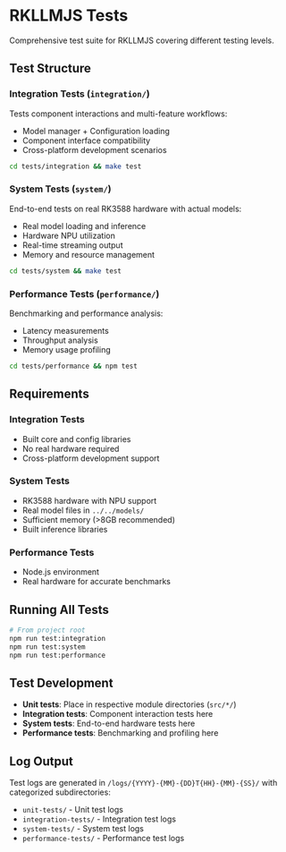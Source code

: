 # RKLLMJS Tests

Comprehensive test suite for RKLLMJS covering different testing levels.

## Test Structure

### Integration Tests (`integration/`)
Tests component interactions and multi-feature workflows:
- Model manager + Configuration loading 
- Component interface compatibility
- Cross-platform development scenarios

```bash
cd tests/integration && make test
```

### System Tests (`system/`)
End-to-end tests on real RK3588 hardware with actual models:
- Real model loading and inference
- Hardware NPU utilization
- Real-time streaming output
- Memory and resource management

```bash
cd tests/system && make test
```

### Performance Tests (`performance/`)
Benchmarking and performance analysis:
- Latency measurements
- Throughput analysis
- Memory usage profiling

```bash
cd tests/performance && npm test
```

## Requirements

### Integration Tests
- Built core and config libraries
- No real hardware required
- Cross-platform development support

### System Tests  
- RK3588 hardware with NPU support
- Real model files in `../../models/`
- Sufficient memory (>8GB recommended)
- Built inference libraries

### Performance Tests
- Node.js environment
- Real hardware for accurate benchmarks

## Running All Tests

```bash
# From project root
npm run test:integration
npm run test:system
npm run test:performance
```

## Test Development

- **Unit tests**: Place in respective module directories (`src/*/`)
- **Integration tests**: Component interaction tests here
- **System tests**: End-to-end hardware tests here
- **Performance tests**: Benchmarking and profiling here

## Log Output

Test logs are generated in `/logs/{YYYY}-{MM}-{DD}T{HH}-{MM}-{SS}/` with categorized subdirectories:
- `unit-tests/` - Unit test logs
- `integration-tests/` - Integration test logs  
- `system-tests/` - System test logs
- `performance-tests/` - Performance test logs
